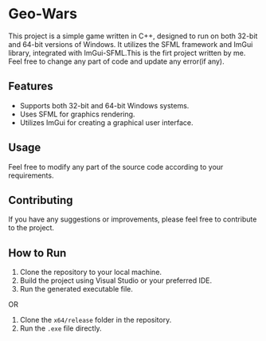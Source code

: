 # Geo-Wars

This project is a simple game written in C++, designed to run on both 32-bit and 64-bit versions of Windows. It utilizes the SFML framework and ImGui library, integrated with ImGui-SFML.This is the firt project written by me. Feel free to change any part of code and update any error(if any). 

## Features
- Supports both 32-bit and 64-bit Windows systems.
- Uses SFML for graphics rendering.
- Utilizes ImGui for creating a graphical user interface.

## Usage
Feel free to modify any part of the source code according to your requirements.

## Contributing
If you have any suggestions or improvements, please feel free to contribute to the project.

## How to Run
1. Clone the repository to your local machine.
2. Build the project using Visual Studio or your preferred IDE.
3. Run the generated executable file.


OR

1. Clone the `x64/release` folder in the repository.
2. Run the `.exe` file directly.
